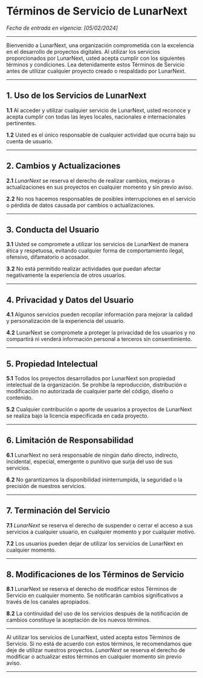 # **Términos de Servicio de LunarNext**

*Fecha de entrada en vigencia: [05/02/2024]*

---

Bienvenido a LunarNext, una organización comprometida con la excelencia en el desarrollo de proyectos digitales. Al utilizar los servicios proporcionados por LunarNext, usted acepta cumplir con los siguientes términos y condiciones. Lea detenidamente estos Términos de Servicio antes de utilizar cualquier proyecto creado o respaldado por LunarNext.

---

## **1. Uso de los Servicios de LunarNext**

**1.1** Al acceder y utilizar cualquier servicio de LunarNext, usted reconoce y acepta cumplir con todas las leyes locales, nacionales e internacionales pertinentes.

**1.2** Usted es el único responsable de cualquier actividad que ocurra bajo su cuenta de usuario.

---

## **2. Cambios y Actualizaciones**

**2.1** *LunarNext* se reserva el derecho de realizar cambios, mejoras o actualizaciones en sus proyectos en cualquier momento y sin previo aviso.

**2.2** No nos hacemos responsables de posibles interrupciones en el servicio o pérdida de datos causada por cambios o actualizaciones.

---

## **3. Conducta del Usuario**

**3.1** Usted se compromete a utilizar los servicios de LunarNext de manera ética y respetuosa, evitando cualquier forma de comportamiento ilegal, ofensivo, difamatorio o acosador.

**3.2** No está permitido realizar actividades que puedan afectar negativamente la experiencia de otros usuarios.

---

## **4. Privacidad y Datos del Usuario**

**4.1** Algunos servicios pueden recopilar información para mejorar la calidad y personalización de la experiencia del usuario.

**4.2** LunarNext se compromete a proteger la privacidad de los usuarios y no compartirá ni venderá información personal a terceros sin consentimiento.

---

## **5. Propiedad Intelectual**

**5.1** Todos los proyectos desarrollados por LunarNext son propiedad intelectual de la organización. Se prohíbe la reproducción, distribución o modificación no autorizada de cualquier parte del código, diseño o contenido.

**5.2** Cualquier contribución o aporte de usuarios a proyectos de LunarNext se realiza bajo la licencia especificada en cada proyecto.

---

## **6. Limitación de Responsabilidad**

**6.1** LunarNext no será responsable de ningún daño directo, indirecto, incidental, especial, emergente o punitivo que surja del uso de sus servicios.

**6.2** No garantizamos la disponibilidad ininterrumpida, la seguridad o la precisión de nuestros servicios.

---

## **7. Terminación del Servicio**

**7.1** *LunarNext* se reserva el derecho de suspender o cerrar el acceso a sus servicios a cualquier usuario, en cualquier momento y por cualquier motivo.

**7.2** Los usuarios pueden dejar de utilizar los servicios de LunarNext en cualquier momento.

---

## **8. Modificaciones de los Términos de Servicio**

**8.1** LunarNext se reserva el derecho de modificar estos Términos de Servicio en cualquier momento. Se notificarán cambios significativos a través de los canales apropiados.

**8.2** La continuidad del uso de los servicios después de la notificación de cambios constituye la aceptación de los nuevos términos.

---

Al utilizar los servicios de LunarNext, usted acepta estos Términos de Servicio. Si no está de acuerdo con estos términos, le recomendamos que deje de utilizar nuestros proyectos. *LunarNext* se reserva el derecho de modificar o actualizar estos términos en cualquier momento sin previo aviso.

---
